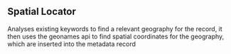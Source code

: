 
## Spatial Locator

Analyses existing keywords to find a relevant geography for the record, it then uses the geonames api to find spatial coordinates for the geography, which are inserted into the metadata record

